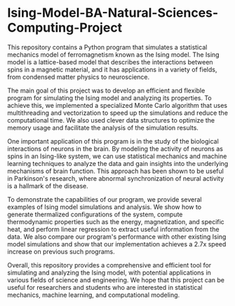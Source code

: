 # Ising-Model-BA-Natural-Sciences-Computing-Project
This repository contains a Python program that simulates a statistical mechanics model of ferromagnetism known as the Ising model. The Ising model is a lattice-based model that describes the interactions between spins in a magnetic material, and it has applications in a variety of fields, from condensed matter physics to neuroscience.

The main goal of this project was to develop an efficient and flexible program for simulating the Ising model and analyzing its properties. To achieve this, we implemented a specialized Monte Carlo algorithm that uses multithreading and vectorization to speed up the simulations and reduce the computational time. We also used clever data structures to optimize the memory usage and facilitate the analysis of the simulation results.

One important application of this program is in the study of the biological interactions of neurons in the brain. By modeling the activity of neurons as spins in an Ising-like system, we can use statistical mechanics and machine learning techniques to analyze the data and gain insights into the underlying mechanisms of brain function. This approach has been shown to be useful in Parkinson's research, where abnormal synchronization of neural activity is a hallmark of the disease.

To demonstrate the capabilities of our program, we provide several examples of Ising model simulations and analysis. We show how to generate thermalized configurations of the system, compute thermodynamic properties such as the energy, magnetization, and specific heat, and perform linear regression to extract useful information from the data. We also compare our program's performance with other existing Ising model simulations and show that our implementation achieves a 2.7x speed increase on previous such programs.

Overall, this repository provides a comprehensive and efficient tool for simulating and analyzing the Ising model, with potential applications in various fields of science and engineering. We hope that this project can be useful for researchers and students who are interested in statistical mechanics, machine learning, and computational modeling.
